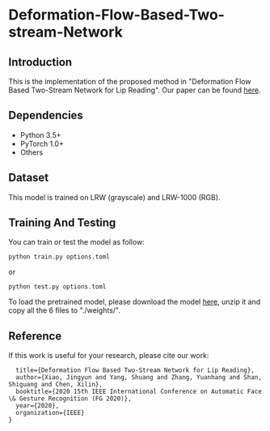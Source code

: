 # Deformation-Flow-Based-Two-stream-Network


## Introduction   

This is the implementation of the proposed method in "Deformation Flow Based Two-Stream Network for Lip Reading". Our paper can be found [here](https://arxiv.org/pdf/2003.05709.pdf).

## Dependencies
* Python 3.5+
* PyTorch 1.0+
* Others
## Dataset
This model is trained on LRW (grayscale) and LRW-1000 (RGB).
## Training And Testing
You can train or test the model as follow:
```
python train.py options.toml
```
or
```
python test.py options.toml
```
To load the pretrained model, please download the model [here](https://drive.google.com/file/d/1ZHizll5yEDuh_9Z95uYMDWIueicg_dCx/view?usp=sharing), unzip it and copy all the 6 files to "./weights/".

## Reference

If this work is useful for your research, please cite our work:

```
  title={Deformation Flow Based Two-Stream Network for Lip Reading},
  author={Xiao, Jingyun and Yang, Shuang and Zhang, Yuanhang and Shan, Shiguang and Chen, Xilin},
  booktitle={2020 15th IEEE International Conference on Automatic Face \& Gesture Recognition (FG 2020)},
  year={2020},
  organization={IEEE}
}
```
